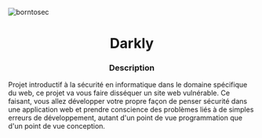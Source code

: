 ![borntosec](assets/start_vm.png)

<h1 align="center">
Darkly 
</h1>

<h3 align="center"><b>Description</b></h3>
<p>Projet introductif à la sécurité en informatique dans le domaine spécifique du web, ce projet va vous faire disséquer un site web vulnérable. Ce faisant, vous allez développer votre propre façon de penser sécurité dans une application web et prendre conscience des problèmes liés à de simples erreurs de développement, autant d'un point de vue programmation que d'un point de vue conception.</p>


